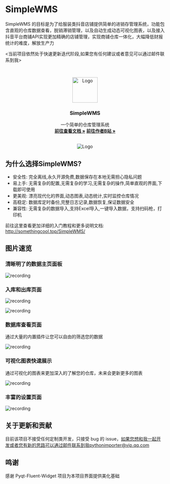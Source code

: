 
# SimpleWMS

SimpleWMS 的目标是为了给服装类抖音店铺提供简单的进销存管理系统，功能包含直观的仓库数据查看，脱销滞销管理，以及自动生成动态可视化图表，以及接入抖音平台商铺API实现更加精确的店铺管理，实现商铺仓库一体化，大幅降低财报统计的难度，解放生产力

<当前项目依然处于快速更新迭代阶段,如果您有任何建议或者意见可以通过邮件联系到我>

<br />

<p align="center">
  <a href="./README.assets/image-20240215213907632.png">
    <img src="./README.assets/image-20240215213907632.png" alt="Logo" width="80" height="80">
  </a>
  <h3 align="center">SimpleWMS</h3>
  <p align="center">
    一个简单的仓库管理系统
    <br />
    <a href="somethingcool.top/SimpleWMS/"><strong>前往查看文档 »</strong></a>
    <a href="https://space.bilibili.com/282527875"><strong>前往作者B站 »</strong></a>
    <br />
    <br />
  </p>

</p>

<p align="center"><img src="./README.assets/splash.png" alt="Logo"></p>

## 为什么选择SimpleWMS?

- 安全性: 完全离线,永久开源免费,数据保存在本地无需担心隐私问题
- 易上手: 无需复杂的配置,无需复杂的学习,无需复杂的操作,简单直观的界面,下载即可使用
- 更美观: 漂亮现代化的界面,动态图表,动态统计,实时监控仓库情况
- 高稳定: 数据库定时备份,完整日志记录,数据恢复,保证数据安全
- 兼容性: 无需复杂的数据导入,支持Excel导入,一键导入数据，支持扫码枪，打印机

前往这里查看更加详细的入门教程和更多说明文档: http://somethingcool.top/SimpleWMS/

## 图片速览

### 清晰明了的数据主页面板

![recording](./README.assets/recording.gif)

### 入库和出库页面

![recording](./README.assets/recording-1711275954678-2.gif)

![recording](./README.assets/recording-1711276032283-4.gif)

### 数据库查看页面

通过大量的内置插件让您可以自由的筛选您的数据

![recording](./README.assets/recording-1711276150601-6.gif)

### 可视化图表快速展示

通过可视化的图表来更加深入的了解您的仓库，未来会更新更多的图表

![recording](./README.assets/recording-1711276242728-8.gif)

### 丰富的设置页面

![recording](./README.assets/recording-1711276292490-10.gif)

## 关于更新和贡献

目前该项目不接受任何定制类开发，只接受 bug 的 issue，如果您想和我一起开发或者您有新的思路可以通过邮件联系到我pythonimporter@vip.qq.com

## 鸣谢

感谢 Pyqt-Fluent-Widget 项目为本项目界面提供美化基础